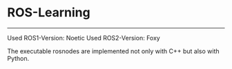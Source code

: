 # ROS-Learning
---
Used ROS1-Version: Noetic
Used ROS2-Version: Foxy

The executable rosnodes are implemented not only with C++ but also with Python.
